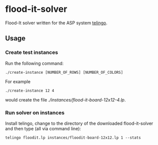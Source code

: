 # flood-it-solver
Flood-It solver written for the ASP system [telingo](https://github.com/potassco/telingo).

## Usage

### Create test instances

Run the following command:

```shell
./create-instance [NUMBER_OF_ROWS] [NUMBER_OF_COLORS]
```

For example

```shell
./create-instance 12 4
```

would create the file *./instances/flood-it-board-12x12-4.lp*.

### Run solver on instances

Install telingo, change to the directory of the downloaded flood-it-solver and then type (all via command line):

```shell
telingo floodit.lp instances/floodit-board-12x12.lp 1 --stats
```
